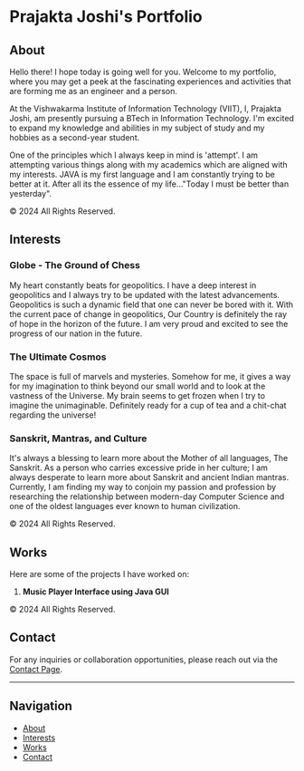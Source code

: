 # Prajakta Joshi's Portfolio

## About
Hello there! I hope today is going well for you. Welcome to my portfolio, where you may get a peek at the fascinating experiences and activities that are forming me as an engineer and a person.

At the Vishwakarma Institute of Information Technology (VIIT), I, Prajakta Joshi, am presently pursuing a BTech in Information Technology. I'm excited to expand my knowledge and abilities in my subject of study and my hobbies as a second-year student.

One of the principles which I always keep in mind is 'attempt'. I am attempting various things along with my academics which are aligned with my interests. JAVA is my first language and I am constantly trying to be better at it. After all its the essence of my life..."Today I must be better than yesterday".

© 2024 All Rights Reserved.

## Interests
### Globe - The Ground of Chess
My heart constantly beats for geopolitics. I have a deep interest in geopolitics and I always try to be updated with the latest advancements. Geopolitics is such a dynamic field that one can never be bored with it. With the current pace of change in geopolitics, Our Country is definitely the ray of hope in the horizon of the future. I am very proud and excited to see the progress of our nation in the future.

### The Ultimate Cosmos
The space is full of marvels and mysteries. Somehow for me, it gives a way for my imagination to think beyond our small world and to look at the vastness of the Universe. My brain seems to get frozen when I try to imagine the unimaginable. Definitely ready for a cup of tea and a chit-chat regarding the universe!

### Sanskrit, Mantras, and Culture
It's always a blessing to learn more about the Mother of all languages, The Sanskrit. As a person who carries excessive pride in her culture; I am always desperate to learn more about Sanskrit and ancient Indian mantras. Currently, I am finding my way to conjoin my passion and profession by researching the relationship between modern-day Computer Science and one of the oldest languages ever known to human civilization.

© 2024 All Rights Reserved.

## Works
Here are some of the projects I have worked on:

1. **Music Player Interface using Java GUI**

© 2024 All Rights Reserved.

## Contact
For any inquiries or collaboration opportunities, please reach out via the [Contact Page](contact.html).

---

## Navigation
- [About](#about)
- [Interests](#interests)
- [Works](#works)
- [Contact](#contact)
